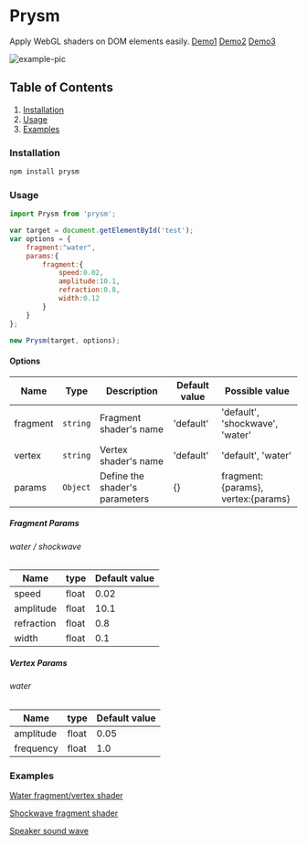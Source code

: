 # Prysm

Apply WebGL shaders on DOM elements easily.
[Demo1](https://codepen.io/patoles/pen/NvmJyN)
[Demo2](https://codepen.io/patoles/pen/mMgZMY)
[Demo3](https://codepen.io/patoles/pen/gxJQpQ)

![example-pic](http://res.cloudinary.com/dxlvclh9c/image/upload/c_scale,w_180/v1504679545/water_gif_ejbkqx.gif)

## Table of Contents
1. [Installation](#install)
2. [Usage](#usage)
3. [Examples](#examples)

<a name="install"></a>
### Installation

```cmd
npm install prysm
```
<a name="usage"></a>
### Usage
```Javascript
import Prysm from 'prysm';

var target = document.getElementById('test');
var options = {
    fragment:"water",
    params:{
        fragment:{
            speed:0.02,
            amplitude:10.1,
            refraction:0.8,
            width:0.12
        }
    }
};

new Prysm(target, options);
```

#### Options

|Name | Type | Description | Default value | Possible value |
| --- | --- | --- | --- | -- |
| fragment | `string` | Fragment shader's name | 'default' | 'default', 'shockwave', 'water' |
| vertex | `string` | Vertex shader's name | 'default' | 'default', 'water' |
| params | `Object` | Define the shader's parameters | {} | fragment:{params}, vertex:{params} |

##### Fragment Params

###### water / shockwave

|Name | type | Default value |
| --- | --- | --- |
| speed | float | 0.02 |
| amplitude | float | 10.1 |
| refraction | float | 0.8 | 
| width | float | 0.1 |

##### Vertex Params

###### water

|Name | type | Default value |
| --- | --- | --- |
| amplitude | float | 0.05 |
| frequency | float | 1.0 | 

<a name="examples"></a>
### Examples

[Water fragment/vertex shader](https://codepen.io/patoles/pen/NvmJyN)

[Shockwave fragment shader](https://codepen.io/patoles/pen/mMgZMY)

[Speaker sound wave](https://codepen.io/patoles/pen/gxJQpQ)
